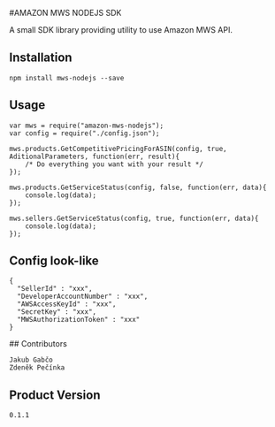 #AMAZON MWS NODEJS SDK



A small SDK library providing utility to use Amazon MWS API.

## Installation

    npm install mws-nodejs --save

## Usage

    var mws = require("amazon-mws-nodejs");
    var config = require("./config.json");

    mws.products.GetCompetitivePricingForASIN(config, true, AditionalParameters, function(err, result){
        /* Do everything you want with your result */
    });

    mws.products.GetServiceStatus(config, false, function(err, data){
        console.log(data);
    });

    mws.sellers.GetServiceStatus(config, true, function(err, data){
        console.log(data);
    });



## Config look-like

    {
      "SellerId" : "xxx",
      "DeveloperAccountNumber" : "xxx",
      "AWSAccessKeyId" : "xxx",
      "SecretKey" : "xxx",
      "MWSAuthorizationToken" : "xxx"
    }

## Contributors

    Jakub Gabčo
    Zdeněk Pečínka

## Product Version

    0.1.1
